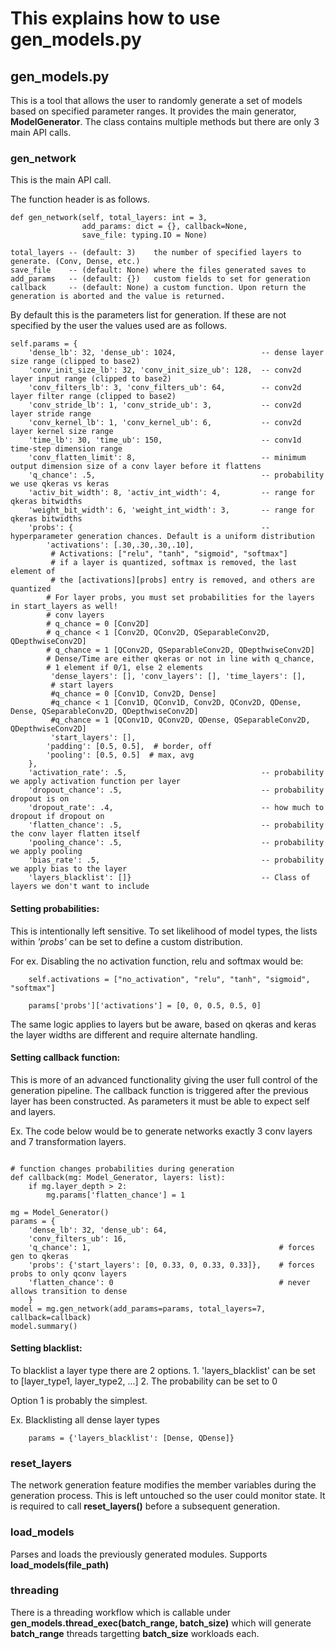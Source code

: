# This explains how to use gen_models.py

## gen_models.py
This is a tool that allows the user to randomly generate a set of models based on specified parameter ranges. 
It provides the main generator, **ModelGenerator**. The class contains multiple methods but there are only 3 main API calls.

### gen_network
This is the main API call.

The function header is as follows.
```
def gen_network(self, total_layers: int = 3,
                add_params: dict = {}, callback=None,
                save_file: typing.IO = None)

total_layers -- (default: 3)    the number of specified layers to generate. (Conv, Dense, etc.)
save_file    -- (default: None) where the files generated saves to
add_params   -- (default: {})   custom fields to set for generation
callback     -- (default: None) a custom function. Upon return the generation is aborted and the value is returned.
```

By default this is the parameters list for generation. If these are not specified by the user the values used are as follows.
```
self.params = {
    'dense_lb': 32, 'dense_ub': 1024,                   -- dense layer size range (clipped to base2)
    'conv_init_size_lb': 32, 'conv_init_size_ub': 128,  -- conv2d layer input range (clipped to base2)
    'conv_filters_lb': 3, 'conv_filters_ub': 64,        -- conv2d layer filter range (clipped to base2)
    'conv_stride_lb': 1, 'conv_stride_ub': 3,           -- conv2d layer stride range
    'conv_kernel_lb': 1, 'conv_kernel_ub': 6,           -- conv2d layer kernel size range
    'time_lb': 30, 'time_ub': 150,                      -- conv1d time-step dimension range
    'conv_flatten_limit': 8,                            -- minimum output dimension size of a conv layer before it flattens
    'q_chance': .5,                                     -- probability we use qkeras vs keras
    'activ_bit_width': 8, 'activ_int_width': 4,         -- range for qkeras bitwidths
    'weight_bit_width': 6, 'weight_int_width': 3,       -- range for qkeras bitwidths
    'probs': {                                          -- hyperparameter generation chances. Default is a uniform distribution
        'activations': [.30,.30,.30,.10],
         # Activations: ["relu", "tanh", "sigmoid", "softmax"]
         # if a layer is quantized, softmax is removed, the last element of
         # the [activations][probs] entry is removed, and others are quantized
        # For layer probs, you must set probabilities for the layers in start_layers as well!
        # conv layers
        # q_chance = 0 [Conv2D]
        # q_chance < 1 [Conv2D, QConv2D, QSeparableConv2D, QDepthwiseConv2D]
        # q_chance = 1 [QConv2D, QSeparableConv2D, QDepthwiseConv2D]
        # Dense/Time are either qkeras or not in line with q_chance,
        # 1 element if 0/1, else 2 elements
         'dense_layers': [], 'conv_layers': [], 'time_layers': [],
         # start layers
         #q_chance = 0 [Conv1D, Conv2D, Dense]
         #q_chance < 1 [Conv1D, QConv1D, Conv2D, QConv2D, QDense, Dense, QSeparableConv2D, QDepthwiseConv2D]
         #q_chance = 1 [QConv1D, QConv2D, QDense, QSeparableConv2D, QDepthwiseConv2D]
         'start_layers': [],
        'padding': [0.5, 0.5],  # border, off
        'pooling': [0.5, 0.5]  # max, avg
    },
    'activation_rate': .5,                              -- probability we apply activation function per layer
    'dropout_chance': .5,                               -- probability dropout is on
    'dropout_rate': .4,                                 -- how much to dropout if dropout on
    'flatten_chance': .5,                               -- probability the conv layer flatten itself
    'pooling_chance': .5,                               -- probability we apply pooling
    'bias_rate': .5,                                    -- probability we apply bias to the layer
    'layers_blacklist': []}                             -- Class of layers we don't want to include
```

#### Setting probabilities:
This is intentionally left sensitive. To set likelihood of model types, the lists within *'probs'* can be set to define a custom distribution. 

For ex.
Disabling the no activation function, relu and softmax would be:
```
    self.activations = ["no_activation", "relu", "tanh", "sigmoid", "softmax"]

    params['probs']['activations'] = [0, 0, 0.5, 0.5, 0]
```

The same logic applies to layers but be aware, based on qkeras and keras the layer widths are different and require alternate handling.

#### Setting callback function:
This is more of an advanced functionality giving the user full control of the generation pipeline. The callback function is triggered after the previous layer has been constructed. As parameters it must be able to expect self and layers. 

Ex. 
The code below would be to generate networks exactly 3 conv layers and 7 transformation layers.
```

# function changes probabilities during generation
def callback(mg: Model_Generator, layers: list):
    if mg.layer_depth > 2:
        mg.params['flatten_chance'] = 1

mg = Model_Generator()
params = {
    'dense_lb': 32, 'dense_ub': 64, 
    'conv_filters_ub': 16, 
    'q_chance': 1,                                          # forces gen to qkeras
    'probs': {'start_layers': [0, 0.33, 0, 0.33, 0.33]},    # forces probs to only qconv layers
    'flatten_chance': 0                                     # never allows transition to dense
    }
model = mg.gen_network(add_params=params, total_layers=7, callback=callback)
model.summary()
```

#### Setting blacklist:
To blacklist a layer type there are 2 options.
    1. 'layers_blacklist' can be set to [layer_type1, layer_type2, ...]
    2. The probability can be set to 0

Option 1 is probably the simplest.

Ex. Blacklisting all dense layer types

```
    params = {'layers_blacklist': [Dense, QDense]}
```


### reset_layers
The network generation feature modifies the member variables during the generation process. This is left untouched so the user could monitor state. It is required to call **reset_layers()** before a subsequent generation.

### load_models
Parses and loads the previously generated modules. Supports **load_models(file_path)**

### threading
There is a threading workflow which is callable under **gen_models.thread_exec(batch_range, batch_size)** which will generate **batch_range** threads targetting **batch_size** workloads each.